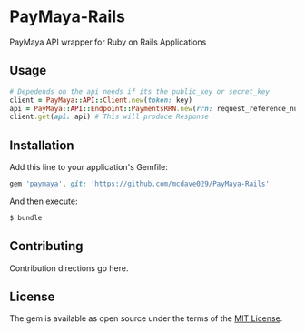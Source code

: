 # PayMaya-Rails
PayMaya API wrapper for Ruby on Rails Applications

## Usage
```ruby
# Depedends on the api needs if its the public_key or secret_key
client = PayMaya::API::Client.new(token: key)
api = PayMaya::API::Endpoint::PaymentsRRN.new(rrn: request_reference_number)
client.get(api: api) # This will produce Response
```

## Installation
Add this line to your application's Gemfile:

```ruby
gem 'paymaya', git: 'https://github.com/mcdave029/PayMaya-Rails'
```

And then execute:
```bash
$ bundle
```

## Contributing
Contribution directions go here.

## License
The gem is available as open source under the terms of the [MIT License](https://opensource.org/licenses/MIT).
